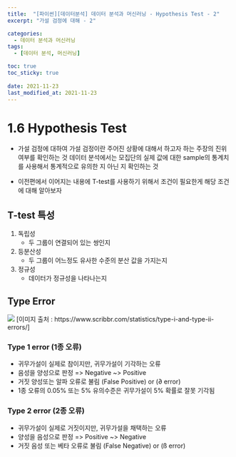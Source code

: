 ```yaml
---
title:  "[파이썬][데이터분석] 데이터 분석과 머신러닝 - Hypothesis Test - 2"
excerpt: "가설 검정에 대해 - 2"

categories:
  - 데이터 분석과 머신러닝
tags:
  - [데이터 분석, 머신러닝]

toc: true
toc_sticky: true
 
date: 2021-11-23
last_modified_at: 2021-11-23
---
```


# 1.6 Hypothesis Test
- 가설 검정에 대하여
가설 검정이란 주어진 상황에 대해서 하고자 하는 주장의 진위여부를 확인하는 것
데이터 분석에서는 모집단의 실제 값에 대한 sample의 통계치를 사용해서 통계적으로 유의한 지 아닌 지 확인하는 것

- 이전편에서 이어지는 내용에 T-test를 사용하기 위해서 조건이 필요한게 해당 조건에 대해 알아보자

## T-test 특성
1. 독립성
    - 두 그룹이 연결되어 있는 쌍인지
2. 등분산성
    - 두 그룹이 어느정도 유사한 수준의 분산 값을 가지는지
3. 정규성
    - 데이터가 정규성을 나타나는지

## Type Error
<img src = 'https://cdn.scribbr.com/wp-content/uploads/2021/01/type-i-and-ii-error-2.png'>
[이미지 출처 : https://www.scribbr.com/statistics/type-i-and-type-ii-errors/]

### Type 1 error (1종 오류)
- 귀무가설이 실제로 참이지만, 귀무가설이 기각하는 오류
- 음성을 양성으로 판정 => Negative ~> Positive
- 거짓 양성또는 알파 오류로 불림 (False Positive) or (∂ error)
- 1종 오류의 0.05% 또는 5% 유의수준은 귀무가설이 5% 확률로 잘못 기각됨


### Type 2 error (2종 오류)
- 귀무가설이 실제로 거짓이지만, 귀무가설을 채택하는 오류
- 양성을 음성으로 판정 => Positive ~> Negative
- 거짓 음성 또는 베타 오류로 불림 (False Negative) or (ß error)